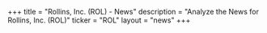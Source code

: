 +++
title = "Rollins, Inc. (ROL) - News"
description = "Analyze the News for Rollins, Inc. (ROL)"
ticker = "ROL"
layout = "news"
+++

